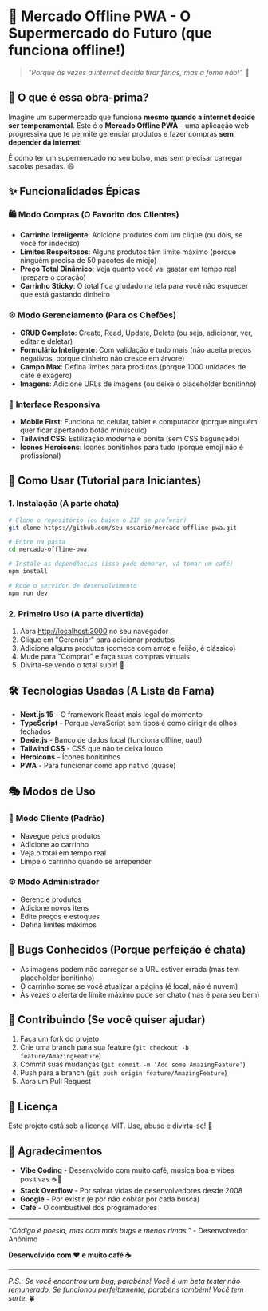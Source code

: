 # 🛒 Mercado Offline PWA - O Supermercado do Futuro (que funciona offline!)

> _"Porque às vezes a internet decide tirar férias, mas a fome não!"_ 🍕

## 🎯 O que é essa obra-prima?

Imagine um supermercado que funciona **mesmo quando a internet decide ser temperamental**. Este é o **Mercado Offline PWA** - uma aplicação web progressiva que te permite gerenciar produtos e fazer compras **sem depender da internet**!

É como ter um supermercado no seu bolso, mas sem precisar carregar sacolas pesadas. 😄

## ✨ Funcionalidades Épicas

### 🛍️ **Modo Compras** (O Favorito dos Clientes)

- **Carrinho Inteligente**: Adicione produtos com um clique (ou dois, se você for indeciso)
- **Limites Respeitosos**: Alguns produtos têm limite máximo (porque ninguém precisa de 50 pacotes de miojo)
- **Preço Total Dinâmico**: Veja quanto você vai gastar em tempo real (prepare o coração)
- **Carrinho Sticky**: O total fica grudado na tela para você não esquecer que está gastando dinheiro

### ⚙️ **Modo Gerenciamento** (Para os Chefões)

- **CRUD Completo**: Create, Read, Update, Delete (ou seja, adicionar, ver, editar e deletar)
- **Formulário Inteligente**: Com validação e tudo mais (não aceita preços negativos, porque dinheiro não cresce em árvore)
- **Campo Max**: Defina limites para produtos (porque 1000 unidades de café é exagero)
- **Imagens**: Adicione URLs de imagens (ou deixe o placeholder bonitinho)

### 🎨 **Interface Responsiva**

- **Mobile First**: Funciona no celular, tablet e computador (porque ninguém quer ficar apertando botão minúsculo)
- **Tailwind CSS**: Estilização moderna e bonita (sem CSS bagunçado)
- **Ícones Heroicons**: Ícones bonitinhos para tudo (porque emoji não é profissional)

## 🚀 Como Usar (Tutorial para Iniciantes)

### 1. **Instalação** (A parte chata)

```bash
# Clone o repositório (ou baixe o ZIP se preferir)
git clone https://github.com/seu-usuario/mercado-offline-pwa.git

# Entre na pasta
cd mercado-offline-pwa

# Instale as dependências (isso pode demorar, vá tomar um café)
npm install

# Rode o servidor de desenvolvimento
npm run dev
```

### 2. **Primeiro Uso** (A parte divertida)

1. Abra [http://localhost:3000](http://localhost:3000) no seu navegador
2. Clique em "Gerenciar" para adicionar produtos
3. Adicione alguns produtos (comece com arroz e feijão, é clássico)
4. Mude para "Comprar" e faça suas compras virtuais
5. Divirta-se vendo o total subir! 💸

## 🛠️ Tecnologias Usadas (A Lista da Fama)

- **Next.js 15** - O framework React mais legal do momento
- **TypeScript** - Porque JavaScript sem tipos é como dirigir de olhos fechados
- **Dexie.js** - Banco de dados local (funciona offline, uau!)
- **Tailwind CSS** - CSS que não te deixa louco
- **Heroicons** - Ícones bonitinhos
- **PWA** - Para funcionar como app nativo (quase)

## 🎭 Modos de Uso

### 🛒 **Modo Cliente** (Padrão)

- Navegue pelos produtos
- Adicione ao carrinho
- Veja o total em tempo real
- Limpe o carrinho quando se arrepender

### ⚙️ **Modo Administrador**

- Gerencie produtos
- Adicione novos itens
- Edite preços e estoques
- Defina limites máximos

## 🐛 Bugs Conhecidos (Porque perfeição é chata)

- As imagens podem não carregar se a URL estiver errada (mas tem placeholder bonitinho)
- O carrinho some se você atualizar a página (é local, não é nuvem)
- Às vezes o alerta de limite máximo pode ser chato (mas é para seu bem)

## 🤝 Contribuindo (Se você quiser ajudar)

1. Faça um fork do projeto
2. Crie uma branch para sua feature (`git checkout -b feature/AmazingFeature`)
3. Commit suas mudanças (`git commit -m 'Add some AmazingFeature'`)
4. Push para a branch (`git push origin feature/AmazingFeature`)
5. Abra um Pull Request

## 📝 Licença

Este projeto está sob a licença MIT. Use, abuse e divirta-se! 🎉

## 🙏 Agradecimentos

- **Vibe Coding** - Desenvolvido com muito café, música boa e vibes positivas ☕🎵
- **Stack Overflow** - Por salvar vidas de desenvolvedores desde 2008
- **Google** - Por existir (e por não cobrar por cada busca)
- **Café** - O combustível dos programadores

---

_"Código é poesia, mas com mais bugs e menos rimas."_ - Desenvolvedor Anônimo

**Desenvolvido com ❤️ e muito café ☕**

---

_P.S.: Se você encontrou um bug, parabéns! Você é um beta tester não remunerado. Se funcionou perfeitamente, parabéns também! Você tem sorte._ 🍀
